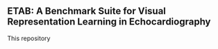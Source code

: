 ## ETAB: A Benchmark Suite for Visual Representation Learning in Echocardiography

This repository 
